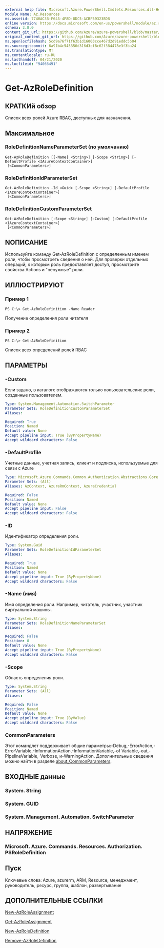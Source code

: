 ```yaml
---
external help file: Microsoft.Azure.PowerShell.Cmdlets.Resources.dll-Help.xml
Module Name: Az.Resources
ms.assetid: 7740AC3B-F643-4F8D-8DC5-ACBF59323BD8
online version: https://docs.microsoft.com/en-us/powershell/module/az.resources/get-azroledefinition
schema: 2.0.0
content_git_url: https://github.com/Azure/azure-powershell/blob/master/src/Resources/Resources/help/Get-AzRoleDefinition.md
original_content_git_url: https://github.com/Azure/azure-powershell/blob/master/src/Resources/Resources/help/Get-AzRoleDefinition.md
ms.openlocfilehash: 5cd9a76f71f63b1d16003cce467d2d91eddc5b04
ms.sourcegitcommit: 6a91b4c545350d316d3cf8c62f384478e3f3ba24
ms.translationtype: MT
ms.contentlocale: ru-RU
ms.lasthandoff: 04/21/2020
ms.locfileid: "94066491"
---
```

# Get-AzRoleDefinition

## КРАТКИй обзор
Список всех ролей Azure RBAC, доступных для назначения.

## Максимальное

### RoleDefinitionNameParameterSet (по умолчанию)
```
Get-AzRoleDefinition [[-Name] <String>] [-Scope <String>] [-DefaultProfile <IAzureContextContainer>]
 [<CommonParameters>]
```

### RoleDefinitionIdParameterSet
```
Get-AzRoleDefinition -Id <Guid> [-Scope <String>] [-DefaultProfile <IAzureContextContainer>]
 [<CommonParameters>]
```

### RoleDefinitionCustomParameterSet
```
Get-AzRoleDefinition [-Scope <String>] [-Custom] [-DefaultProfile <IAzureContextContainer>]
 [<CommonParameters>]
```

## NОПИСАНИЕ
Используйте команду Get-AzRoleDefinition с определенным именем роли, чтобы просмотреть сведения о ней.
Для проверки отдельных операций, к которым роль предоставляет доступ, просмотрите свойства Actions и "ненужные" роли.

## ИЛЛЮСТРИРУЮТ

### Пример 1
```
PS C:\> Get-AzRoleDefinition -Name Reader
```

Получение определения роли читателя

### Пример 2
```
PS C:\> Get-AzRoleDefinition
```

Список всех определений ролей RBAC

## ПАРАМЕТРЫ

### -Custom
Если задано, в каталоге отображаются только пользовательские роли, созданные пользователем.

```yaml
Type: System.Management.Automation.SwitchParameter
Parameter Sets: RoleDefinitionCustomParameterSet
Aliases:

Required: True
Position: Named
Default value: None
Accept pipeline input: True (ByPropertyName)
Accept wildcard characters: False
```

### -DefaultProfile
Учетные данные, учетная запись, клиент и подписка, используемые для связи с Azure

```yaml
Type: Microsoft.Azure.Commands.Common.Authentication.Abstractions.Core.IAzureContextContainer
Parameter Sets: (All)
Aliases: AzContext, AzureRmContext, AzureCredential

Required: False
Position: Named
Default value: None
Accept pipeline input: False
Accept wildcard characters: False
```

### -ID
Идентификатор определения роли.

```yaml
Type: System.Guid
Parameter Sets: RoleDefinitionIdParameterSet
Aliases:

Required: True
Position: Named
Default value: None
Accept pipeline input: True (ByPropertyName)
Accept wildcard characters: False
```

### -Name (имя)
Имя определения роли.
Например, читатель, участник, участник виртуальной машины.

```yaml
Type: System.String
Parameter Sets: RoleDefinitionNameParameterSet
Aliases:

Required: False
Position: 0
Default value: None
Accept pipeline input: True (ByPropertyName)
Accept wildcard characters: False
```

### -Scope
Область определения роли.

```yaml
Type: System.String
Parameter Sets: (All)
Aliases:

Required: False
Position: Named
Default value: None
Accept pipeline input: True (ByValue)
Accept wildcard characters: False
```

### CommonParameters
Этот командлет поддерживает общие параметры:-Debug,-ErrorAction,-ErrorVariable,-InformationAction,-InformationVariable,-of Variable,-out,-PipelineVariable,-Verbose, и-WarningAction. Дополнительные сведения можно найти в разделе [about_CommonParameters](http://go.microsoft.com/fwlink/?LinkID=113216).

## ВХОДНЫЕ данные

### System. String

### System. GUID

### System. Management. Automation. SwitchParameter

## НАПРЯЖЕНИЕ

### Microsoft. Azure. Commands. Resources. Authorization. PSRoleDefinition

## Пуск
Ключевые слова: Azure, azurerm, ARM, Resource, менеджмент, руководитель, ресурс, группа, шаблон, развертывание

## ДОПОЛНИТЕЛЬНЫЕ ССЫЛКИ

[New-AzRoleAssignment](./New-AzRoleAssignment.md)

[Get-AzRoleAssignment](./Get-AzRoleAssignment.md)

[New-AzRoleDefinition](./New-AzRoleDefinition.md)

[Remove-AzRoleDefinition](./Remove-AzRoleDefinition.md)

